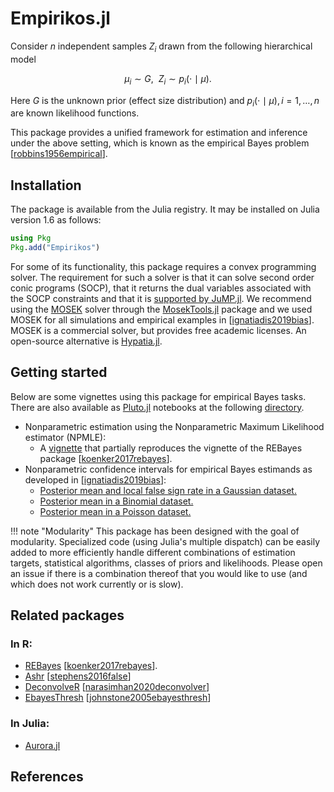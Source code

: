 # Empirikos.jl

Consider $n$ independent samples $Z_i$ drawn from the following hierarchical model
```math
\mu_i \sim G, \ \ Z_i \sim p_i(\cdot \mid \mu).
```
Here $G$ is the unknown prior (effect size distribution) and $p_i(\cdot \mid \mu),i=1,\dotsc,n$ are known likelihood functions.

This package provides a unified framework for estimation and inference under the above setting, which is known as the empirical Bayes problem [[robbins1956empirical](@cite)].


## Installation

The package is available from the Julia registry. It may be installed on Julia version 1.6 as follows:
```julia
using Pkg
Pkg.add("Empirikos")
```

For some of its functionality, this package requires a convex programming solver. The requirement for such a solver is that it can solve second order conic programs (SOCP), that it returns the dual variables associated with the SOCP constraints and that it is [supported by JuMP.jl](https://jump.dev/JuMP.jl/dev/installation/#Supported-solvers). We recommend using the [MOSEK](https://www.mosek.com/) solver through the [MosekTools.jl](https://github.com/jump-dev/MosekTools.jl) package and we used MOSEK for all simulations and empirical examples in [[ignatiadis2019bias](@cite)]. MOSEK is a commercial solver, but provides free academic licenses. An open-source alternative is [Hypatia.jl](https://github.com/chriscoey/Hypatia.jl).


## Getting started

Below are some vignettes using this package for empirical Bayes tasks. There are also available as [Pluto.jl](https://github.com/fonsp/Pluto.jl) notebooks at the following [directory](https://github.com/nignatiadis/Empirikos.jl/tree/master/pluto).

* Nonparametric estimation using the Nonparametric Maximum Likelihood estimator (NPMLE):
  * A [vignette](http://htmlpreview.github.io/?https://github.com/nignatiadis/Empirikos.jl/blob/Pluto/REBayes.jl.html) that partially reproduces the vignette of the REBayes package [[koenker2017rebayes](@cite)]. 
* Nonparametric confidence intervals for empirical Bayes estimands as developed in [[ignatiadis2019bias](@cite)]:
  * [Posterior mean and local false sign rate in a Gaussian dataset.](http://htmlpreview.github.io/?https://github.com/nignatiadis/Empirikos.jl/blob/Pluto/prostate.jl.html)
  * [Posterior mean in a Binomial dataset.](http://htmlpreview.github.io/?https://github.com/nignatiadis/Empirikos.jl/blob/Pluto/lord_cressie.jl.html)
  * [Posterior mean in a Poisson dataset.](http://htmlpreview.github.io/?https://github.com/nignatiadis/Empirikos.jl/blob/Pluto/bichsel.jl.html)



!!! note "Modularity"
      This package has been designed with the goal of modularity. 
      Specialized code (using Julia's multiple dispatch) can be easily added to more efficiently handle different combinations of estimation targets, statistical algorithms, classes of priors and likelihoods. Please open an issue if there is a combination thereof that you would like to use (and which does not work currently or is slow).

      
## Related packages

### In R:

* [REBayes](https://cran.r-project.org/web/packages/REBayes/index.html)  [[koenker2017rebayes](@cite)]. 
* [Ashr](https://cran.r-project.org/web/packages/ashr/index.html)  [[stephens2016false](@cite)]
* [DeconvolveR](https://cran.r-project.org/web/packages/deconvolveR/index.html)  [[narasimhan2020deconvolver](@cite)]
* [EbayesThresh](https://cran.r-project.org/web/packages/EbayesThresh/index.html)  [[johnstone2005ebayesthresh](@cite)]

### In Julia:

* [Aurora.jl](https://github.com/nignatiadis/Aurora.jl)

## References

```@bibliography
```
